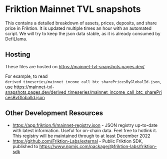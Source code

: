 # Friktion Mainnet TVL snapshots

This contains a detailed breakdown of assets, prices, deposits, and share price in Friktion. It is updated multiple times an hour with an automated script. We will try to keep the json data stable, as it is already consumed by DefiLlama.

## Hosting
These files are hosted on https://mainnet-tvl-snapshots.pages.dev/

For example, to read `derived_timeseries/mainnet_income_call_btc_sharePricesByGlobalId.json`, use https://mainnet-tvl-snapshots.pages.dev/derived_timeseries/mainnet_income_call_btc_sharePricesByGlobalId.json
## Other Development Resources
- https://app.friktion.fi/mainnet-registry.json - JSON registry up-to-date with latest information. Useful for on-chain data. Feel free to hotlink it. This registry will be maintained through to at least December 2022
- https://github.com/Friktion-Labs/external - Public Friktion SDK, published to https://www.npmjs.com/package/@friktion-labs/friktion-sdk
